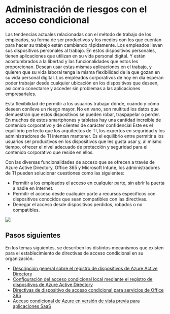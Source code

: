 <properties
	pageTitle="Administración de riesgos con el acceso condicional"
	description="Tema en el que se explica cómo permitir el acceso desde cualquier lugar a recursos específicos desde dispositivos conocidos compatibles con las directivas. También se explica cómo denegar el acceso desde dispositivos perdidos, robados o no compatibles."
	services="active-directory, virtual-network"
	documentationCenter=""
	authors="femila"
	manager="stevepo"
	editor=""/>

<tags
	ms.service="active-directory"
	ms.devlang="na"
	ms.topic="article"
  ms.tgt_pltfrm="na"
  ms.workload="identity" 
	ms.date="07/31/2015"
	ms.author="femila"/>


# Administración de riesgos con el acceso condicional

Las tendencias actuales relacionadas con el método de trabajo de los empleados, su forma de ser productivos y los medios con los que cuentan para hacer su trabajo están cambiando rápidamente. Los empleados llevan sus dispositivos personales al trabajo. En estos dispositivos personales, tienen aplicaciones que utilizan en su vida personal digital. Y están acostumbrados a la libertad y las funcionalidades que estos les proporcionan. Desean usar estas mismas aplicaciones en el trabajo, y quieren que su vida laboral tenga la misma flexibilidad de la que gozan en su vida personal digital. Los empleados corporativos de hoy en día esperan poder trabajar desde cualquier ubicación en los dispositivos que deseen, así como conectarse y acceder sin problemas a las aplicaciones empresariales.

Esta flexibilidad de permitir a los usuarios trabajar dónde, cuándo y cómo deseen conlleva un riesgo mayor. No en vano, son multitud los datos que demuestran que estos dispositivos se pueden robar, traspapelar o perder. En muchos de estos smartphones y tabletas hay una cantidad increíble de contenido corporativo y de clientes de carácter confidencial Este es el equilibrio perfecto que los arquitectos de TI, los expertos en seguridad y los administradores de TI intentan mantener. Es el equilibrio entre permitir a los usuarios ser productivos en los dispositivos que les gusta usar y, al mismo tiempo, ofrecer el nivel adecuado de protección y seguridad para el contenido corporativo que reside en ellos.

Con las diversas funcionalidades de acceso que se ofrecen a través de Azure Active Directory, Office 365 y Microsoft Intune, los administradores de TI pueden solucionar cuestiones como las siguientes:

- Permitir a los empleados el acceso en cualquier parte, sin abrir la puerta a nadie en Internet.
- Permitir el acceso desde cualquier parte a recursos específicos con dispositivos conocidos que sean compatibles con las directivas.
- Denegar el acceso desde dispositivos perdidos, robados o no compatibles.

![][1]

## Pasos siguientes

En los temas siguientes, se describen los distintos mecanismos que existen para el establecimiento de directivas de acceso condicional en su organización.

- [Descripción general sobre el registro de dispositivos de Azure Active Directory](https://msdn.microsoft.com/library/azure/dn903763.aspx)
- [Configuración del acceso condicional local mediante el registro de dispositivos de Azure Active Directory](https://msdn.microsoft.com/library/azure/dn788908.aspx)
- [Directivas de dispositivo de acceso condicional para servicios de Office 365](https://msdn.microsoft.com/library/azure/dn903766.aspx)
- [Acceso condicional de Azure en versión de vista previa para aplicaciones SaaS](https://msdn.microsoft.com/library/azure/dn906877.aspx)


<!--Image references-->
[1]: ./media/active-directory-conditional-access/condaccoverviewvsdx1.png

<!---HONumber=August15_HO6-->